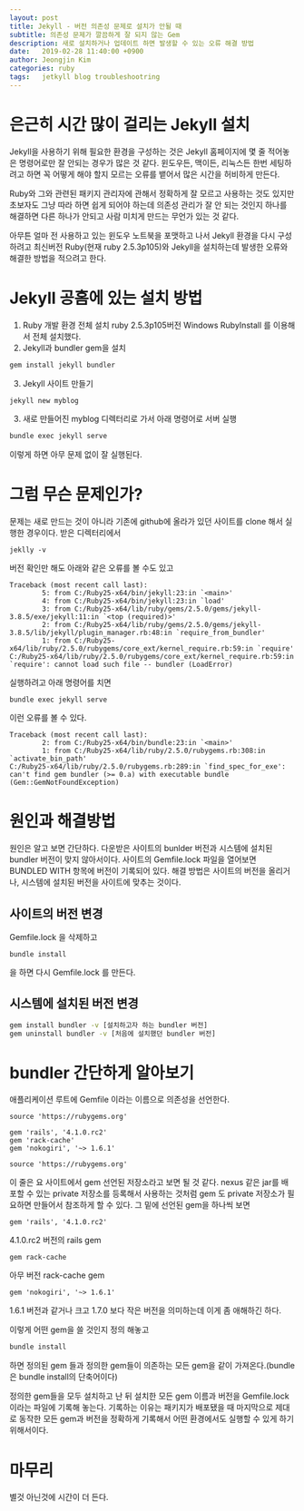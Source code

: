 ```yaml
---
layout: post
title: Jekyll - 버전 의존성 문제로 설치가 안될 때
subtitle: 의존성 문제가 깔끔하게 잘 되지 않는 Gem
description: 새로 설치하거나 업데이트 하면 발생할 수 있는 오류 해결 방법
date:   2019-02-28 11:40:00 +0900
author: Jeongjin Kim
categories: ruby
tags:	jetkyll blog troubleshootring
---
```


# 은근히 시간 많이 걸리는 Jekyll 설치
Jekyll을 사용하기 위해 필요한 환경을 구성하는 것은 Jekyll 홈페이지에 몇 줄 적어놓은
명령어로만 잘 안되는 경우가 많은 것 같다. 윈도우든, 맥이든, 리눅스든 한번 세팅하려고
하면 꼭 어떻게 해야 할지 모르는 오류를 뱉어서 많은 시간을 허비하게 만든다.

Ruby와 그와 관련된 패키지 관리자에 관해서 정확하게 잘 모르고 사용하는 것도 있지만
초보자도 그냥 따라 하면 쉽게 되어야 하는데 의존성 관리가 잘 안 되는 것인지 하나를 해결하면
다른 하나가 안되고 사람 미치게 만드는 무언가 있는 것 같다.

아무튼 얼마 전 사용하고 있는 윈도우 노트북을 포맷하고 나서 Jekyll 환경을 다시 구성하려고
최신버전 Ruby(현재 ruby 2.5.3p105)와 Jekyll을 설치하는데 발생한 오류와 해결한 방법을 적으려고 한다.

# Jekyll 공홈에 있는 설치 방법
1. Ruby 개발 환경 전체 설치
ruby 2.5.3p105버전 Windows RubyInstall 를 이용해서 전체 설치했다.
2. Jekyll과 bundler gem을 설치
```sh
gem install jekyll bundler
```
3. Jekyll 사이트 만들기
```sh
jekyll new myblog
```
3. 새로 만들어진 myblog 디렉터리로 가서 아래 명령어로 서버 실행
```sh
bundle exec jekyll serve
```

이렇게 하면 아무 문제 없이 잘 실행된다.

# 그럼 무슨 문제인가?
문제는 새로 만드는 것이 아니라 기존에 github에 올라가 있던 사이트를 clone 해서 실행한 경우이다. 
받은 디렉터리에서
```
jeklly -v
```
버전 확인만 해도 아래와 같은 오류를 볼 수도 있고
```
Traceback (most recent call last):
        5: from C:/Ruby25-x64/bin/jekyll:23:in `<main>'
        4: from C:/Ruby25-x64/bin/jekyll:23:in `load'
        3: from C:/Ruby25-x64/lib/ruby/gems/2.5.0/gems/jekyll-3.8.5/exe/jekyll:11:in `<top (required)>'
        2: from C:/Ruby25-x64/lib/ruby/gems/2.5.0/gems/jekyll-3.8.5/lib/jekyll/plugin_manager.rb:48:in `require_from_bundler'
        1: from C:/Ruby25-x64/lib/ruby/2.5.0/rubygems/core_ext/kernel_require.rb:59:in `require'
C:/Ruby25-x64/lib/ruby/2.5.0/rubygems/core_ext/kernel_require.rb:59:in `require': cannot load such file -- bundler (LoadError)
```

실행하려고 아래 명령어를 치면
```
bundle exec jekyll serve
```

이런 오류를 볼 수 있다.

```
Traceback (most recent call last):
        2: from C:/Ruby25-x64/bin/bundle:23:in `<main>'
        1: from C:/Ruby25-x64/lib/ruby/2.5.0/rubygems.rb:308:in `activate_bin_path'
C:/Ruby25-x64/lib/ruby/2.5.0/rubygems.rb:289:in `find_spec_for_exe': can't find gem bundler (>= 0.a) with executable bundle (Gem::GemNotFoundException)
```

# 원인과 해결방법
원인은 알고 보면 간단하다. 다운받은 사이트의 bunlder 버전과 시스템에 설치된 bundler 버전이 맞지 않아서이다.
사이트의 Gemfile.lock 파일을 열어보면 BUNDLED WITH 항목에 버전이 기록되어 있다.
해결 방법은 사이트의 버전을 올리거나, 시스템에 설치된 버전을 사이트에 맞추는 것이다.

## 사이트의 버전 변경
Gemfile.lock 을 삭제하고
```
bundle install
```
을 하면 다시 Gemfile.lock 를 만든다.

## 시스템에 설치된 버전 변경
```sh
gem install bundler -v [설치하고자 하는 bundler 버전]
gem uninstall bundler -v [처음에 설치했던 bundler 버전]
```

# bundler 간단하게 알아보기
애플리케이션 루트에 Gemfile 이라는 이름으로 의존성을 선언한다.
```gemfile
source 'https://rubygems.org'

gem 'rails', '4.1.0.rc2'
gem 'rack-cache'
gem 'nokogiri', '~> 1.6.1'
```

```gemfile
source 'https://rubygems.org'
```

이 줄은 요 사이트에서 gem 선언된 저장소라고 보면 될 것 같다. nexus 같은 jar를 배포할 수 있는 private 저장소를 등록해서 사용하는 것처럼 gem 도 private 저장소가 필요하면 만들어서 참조하게 할 수 있다. 그 밑에 선언된 gem을 하나씩 보면

```gemfile
gem 'rails', '4.1.0.rc2'
```
4.1.0.rc2 버전의 rails gem

```gemfile
gem rack-cache
```
아무 버전 rack-cache gem

```
gem 'nokogiri', '~> 1.6.1'
```
1.6.1 버전과 같거나 크고 1.7.0 보다 작은 버전을 의미하는데 이게 좀 애해하긴 하다.


이렇게 어떤 gem을 쓸 것인지 정의 해놓고
```sh
bundle install
```

하면 정의된 gem 들과 정의한 gem들이 의존하는 모든 gem을 같이 가져온다.(bundle은 bundle install의 단축어이다)

정의한 gem들을 모두 설치하고 난 뒤 설치한 모든 gem 이름과 버전을 Gemfile.lock 이라는 파일에 기록해 놓는다. 기록하는 이유는 패키지가 배포됐을 때 마지막으로 제대로 동작한 모든 gem과 버전을 정확하게 기록해서 어떤 환경에서도 실행할 수 있게 하기 위해서이다.

# 마무리

별것 아닌것에 시간이 더 든다.



